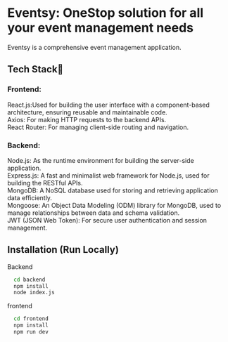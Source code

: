 

# Eventsy: OneStop solution for all your event management needs
Eventsy is a comprehensive event management application.

## Tech Stack🔧

### Frontend:

React.js:Used for building the user interface with a component-based architecture, ensuring reusable and maintainable code.<br/>
Axios: For making HTTP requests to the backend APIs.<br/>
React Router: For managing client-side routing and navigation.<br/>

### Backend:

Node.js: As the runtime environment for building the server-side application.<br/>
Express.js: A fast and minimalist web framework for Node.js, used for building the RESTful APIs.<br/>
MongoDB: A NoSQL database used for storing and retrieving application data efficiently.<br/>
Mongoose: An Object Data Modeling (ODM) library for MongoDB, used to manage relationships between data and schema validation.<br/>
JWT (JSON Web Token): For secure user authentication and session management.<br/>



## Installation (Run Locally)

Backend
```bash
  cd backend
  npm install
  node index.js
```

frontend
```bash
  cd frontend
  npm install
  npm run dev
  ```

  
    
